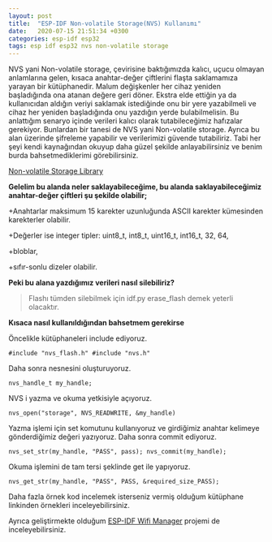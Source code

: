 ```yaml
---
layout: post
title:  "ESP-IDF Non-volatile Storage(NVS) Kullanımı"
date:   2020-07-15 21:51:34 +0300
categories: esp-idf esp32
tags: esp idf esp32 nvs non-volatile storage
---
```


NVS yani Non-volatile storage, çevirisine baktığımızda kalıcı, uçucu olmayan anlamlarına gelen, kısaca anahtar-değer çiftlerini flaşta saklamamıza yarayan bir kütüphanedir. Malum değişkenler her cihaz yeniden başladığında ona atanan değere geri döner. Ekstra elde ettiğin ya da kullanıcıdan aldığın veriyi saklamak istediğinde onu bir yere yazabilmeli ve cihaz her yeniden başladığında onu yazdığın yerde bulabilmelisin. Bu anlattığım senaryo içinde verileri kalıcı olarak tutabileceğimiz hafızalar gerekiyor. Bunlardan bir tanesi de NVS yani Non-volatile storage. Ayrıca bu alan üzerinde şifreleme yapabilir ve verilerimizi güvende tutabiliriz. Tabi her şeyi kendi kaynağından okuyup daha güzel şekilde anlayabilirsiniz ve benim burda bahsetmediklerimi görebilirsiniz.


[Non-volatile Storage Library](https://docs.espressif.com/projects/esp-idf/en/latest/esp32/api-reference/storage/nvs_flash.html)

**Gelelim bu alanda neler saklayabileceğime, bu alanda saklayabileceğimiz anahtar-değer çiftleri şu şekilde olabilir;**

+Anahtarlar maksimum 15 karekter uzunluğunda ASCII karekter kümesinden karekterler olabilir.

+Değerler ise integer tipler: uint8_t, int8_t, uint16_t, int16_t, 32, 64,

+bloblar,

+sıfır-sonlu dizeler olabilir.

**Peki bu alana yazdığımız verileri nasıl silebiliriz?**

>Flashı tümden silebilmek için idf.py erase_flash demek yeterli olacaktır.

**Kısaca nasıl kullanıldığından bahsetmem gerekirse**

Öncelikle kütüphaneleri include ediyoruz.

`#include "nvs_flash.h"
#include "nvs.h"`

Daha sonra nesnesini oluşturuyoruz.

`nvs_handle_t my_handle;`

NVS i yazma ve okuma yetkisiyle açıyoruz.

`nvs_open("storage", NVS_READWRITE, &my_handle)`

Yazma işlemi için set komutunu kullanıyoruz ve girdiğimiz anahtar kelimeye gönderdiğimiz değeri yazıyoruz. Daha sonra commit ediyoruz.

`nvs_set_str(my_handle, "PASS", pass);
nvs_commit(my_handle);`

Okuma işlemini de tam tersi şeklinde get ile yapıyoruz.

`nvs_get_str(my_handle, "PASS", PASS, &required_size_PASS);`

Daha fazla örnek kod incelemek isterseniz vermiş olduğum kütüphane linkinden örnekleri inceleyebilirsiniz.

Ayrıca geliştirmekte olduğum [ESP-IDF Wifi Manager](https://github.com/AHakan/WifiManager) projemi de inceleyebilirsiniz.
